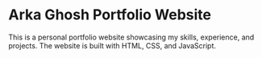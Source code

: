 # Arka Ghosh Portfolio Website

This is a personal portfolio website showcasing my skills, experience, and projects. The website is built with HTML, CSS, and JavaScript.
